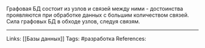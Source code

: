 Графовая БД состоит из узлов и связей между ними - достоинства проявляются при обработке данных с большим количеством связей. Сила графовых БД в обходе узлов, следуя связям. 
___
Links: [[Базы данных]]
Tags: #разработка 
References: